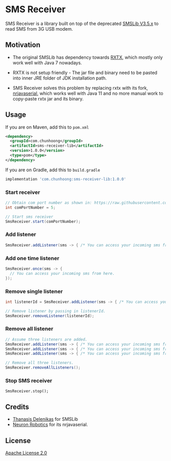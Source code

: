 # SMS Receiver
SMS Receiver is a library built on top of the deprecated [SMSLib V3.5.x](https://github.com/tdelenikas/smslib-v3) to read SMS from 3G USB modem.

## Motivation
- The original SMSLib has dependency towards [RXTX](https://github.com/rxtx/rxtx), which mostly only work well with Java 7 nowadays.

- RXTX is not setup friendly - The jar file and binary need to be pasted into inner JRE folder of JDK installation path.

- SMS Receiver solves this problem by replacing rxtx with its fork, [nrjavaserial](https://github.com/NeuronRobotics/nrjavaserial), which works well with Java 11 and no more manual work to copy-paste rxtx jar and its binary. 

## Usage
If you are on Maven, add this to `pom.xml`
```xml
<dependency>
  <groupId>com.chunhoong</groupId>
  <artifactId>sms-receiver-lib</artifactId>
  <version>1.0.0</version>
  <type>pom</type>
</dependency>
```

If you are on Gradle, add this to `build.gradle`
```groovy
implementation 'com.chunhoong:sms-receiver-lib:1.0.0'
```

### Start receiver
```java
// Obtain com port number as shown in: https://raw.githubusercontent.com/chunhoong/sms-receiver/master/doc/screenshot.png
int comPortNumber = 5;

// Start sms receiver
SmsReceiver.start(comPortNumber);
```


### Add listener
```java
SmsReceiver.addListener(sms -> { /* You can access your incoming sms from here. */ });      
```

### Add one time listener
```java
SmsReceiver.once(sms -> { 
  // You can access your incoming sms from here.
});
```

### Remove single listener
```java
int listenerId = SmsReceiver.addListener(sms -> { /* You can access your incoming sms from here. */ });

// Remove listener by passing in listenerId.
SmsReceiver.removeListener(listenerId);
```

### Remove all listener
```java
// Assume three listeners are added.
SmsReceiver.addListener(sms -> { /* You can access your incoming sms from here. */ });
SmsReceiver.addListener(sms -> { /* You can access your incoming sms from here as well. */ });
SmsReceiver.addListener(sms -> { /* You can access your incoming sms from here too. */ });

// Remove all three listeners.
SmsReceiver.removeAllListeners();
```

### Stop SMS receiver
```
SmsReceiver.stop();
```

## Credits
- [Thanasis Delenikas](https://github.com/tdelenikas) for SMSLib
- [Neuron Robotics](https://github.com/NeuronRobotics) for its nrjavaserial.

## License
[Apache License 2.0](https://choosealicense.com/licenses/apache-2.0/)
